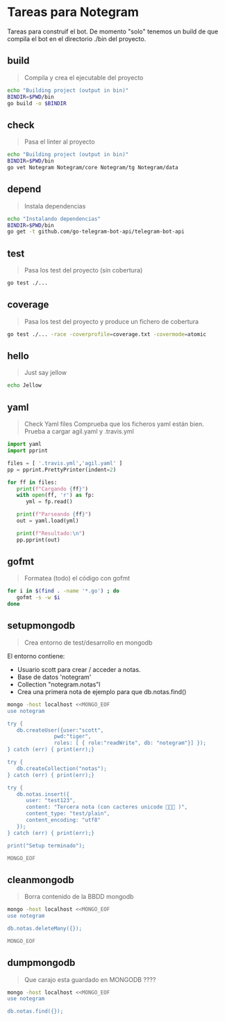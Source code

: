 # Tareas para Notegram

Tareas para construif el bot.
De momento "solo" tenemos un build de que compila el bot en el directorio ./bin del proyecto.

## build

> Compila y crea el ejecutable del proyecto

~~~sh
echo "Building project (output in bin)"
BINDIR=$PWD/bin
go build -o $BINDIR
~~~

## check

> Pasa el linter al proyecto
~~~sh
echo "Building project (output in bin)"
BINDIR=$PWD/bin
go vet Notegram Notegram/core Notegram/tg Notegram/data
~~~

## depend

> Instala dependencias

~~~sh
echo "Instalando dependencias"
BINDIR=$PWD/bin
go get -t github.com/go-telegram-bot-api/telegram-bot-api
~~~


## test

> Pasa los test del proyecto (sin cobertura)
~~~sh
go test ./...
~~~

## coverage
> Pasa los test del proyecto y produce un fichero de cobertura
~~~sh
go test ./... -race -coverprofile=coverage.txt -covermode=atomic
~~~


## hello

> Just say jellow

~~~sh
echo Jellow
~~~


## yaml
> Check Yaml files
> Comprueba que los ficheros yaml están bien.
> Prueba a cargar agil.yaml y .travis.yml

~~~python
import yaml
import pprint

files = [ '.travis.yml','agil.yaml' ] 
pp = pprint.PrettyPrinter(indent=2)

for ff in files:
   print(f"Cargando {ff}")
   with open(ff, 'r') as fp:
      yml = fp.read()

   print(f"Parseando {ff}")
   out = yaml.load(yml)

   print(f"Resultado:\n")
   pp.pprint(out)
~~~

## gofmt

> Formatea (todo) el código con gofmt

~~~sh
for i in $(find . -name '*.go') ; do
   gofmt -s -w $i
done
~~~

## setupmongodb

> Crea entorno de test/desarrollo en mongodb

El entorno contiene:
 - Usuario scott para crear / acceder a notas.
 - Base de datos 'notegram'
 - Collection "notegram.notas"l
 - Crea una primera nota de ejemplo para que db.notas.find()

~~~sh
mongo -host localhost <<MONGO_EOF
use notegram

try {
   db.createUser({user:"scott", 
               pwd:"tiger",
               roles: [ { role:"readWrite", db: "notegram"}] });
} catch (err) { print(err);}

try {
   db.createCollection("notas");
} catch (err) { print(err);}

try {
   db.notas.insert({
      user: "test123",
      content: "Tercera nota (con cacteres unicode 💩💩💩 )",
      content_type: "test/plain",
      content_encoding: "utf8"
   });
} catch (err) { print(err);}

print("Setup terminado");

MONGO_EOF
~~~

## cleanmongodb

> Borra contenido de la BBDD mongodb

~~~sh
mongo -host localhost <<MONGO_EOF
use notegram

db.notas.deleteMany({});

MONGO_EOF
~~~

## dumpmongodb
> Que carajo esta guardado en MONGODB ????

~~~sh
mongo -host localhost <<MONGO_EOF
use notegram

db.notas.find({});



